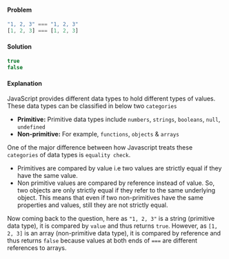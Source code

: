 #### Problem

```js
"1, 2, 3" === "1, 2, 3"
[1, 2, 3] === [1, 2, 3]
```

#### Solution
```js
true
false
```

#### Explanation
JavaScript provides different data types to hold different types of values. These data types can be classified in below two `categories`
- <b>Primitive:</b> Primitive data types include `numbers`, `strings`, `booleans`, `null`, `undefined`
- <b>Non-primitive:</b> For example, `functions`, `objects` & `arrays`

One of the major difference between how Javascript treats these `categories` of data types is `equality check`.
- Primitives are compared by value i.e two values are strictly equal if they have the same value. 
- Non primitive values are compared by reference instead of value. So, two objects are only strictly equal if they refer to the same underlying object. This means that even if two non-primitives have the same properties and values, still they are not strictly equal.

Now coming back to the question, here as `"1, 2, 3"` is a string (primitive data type), it is compared by `value` and thus returns `true`. However, as `[1, 2, 3]` is an array (non-primitive data type), it is compared by reference and thus returns `false` because values at both ends of `===` are different references to arrays.
